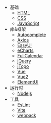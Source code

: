 - 基础
  - [HTML](doc/front/HTML.md)
  - [CSS](doc/front/CSS.md)
  - [JavaScript](doc/front/JavaScript.md)
- 库&框架
  - [Autocomplete](doc/front/Autocomplete.md)
  - [Axios](doc/front/Axios.md)
  - [EasyUI](doc/front/EasyUI.md)
  - [eCharts](doc/front/eCharts.md)
  - [FullCalendar](doc/front/FullCalendar.md)
  - [jQuery](doc/front/jQuery.md)
  - [jTopo](doc/front/jTopo.md)
  - [Vue](doc/front/Vue.md)
  - [Vue2](doc/front/Vue2.md)
  - [ElementUI](doc/front/ElementUI.md)
- 运行时
  - [Nodejs](doc/front/Nodejs.md)
- 工具
  - [EsLint](doc/front/EsLint.md)
  - [Vite](doc/front/vite.md)
  - [webpack](doc/front/webpack.md)
